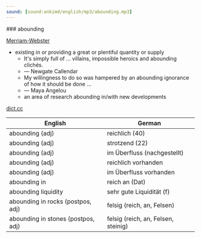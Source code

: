 ```yaml
---
sound: [sound:ankimd/english/mp3/abounding.mp3]
---
```


\### abounding

[Merriam-Webster](https://www.merriam-webster.com/dictionary/abounding)

- existing in or providing a great or plentiful quantity or supply
    - It's simply full of … villains, impossible heroics and abounding clichés.
    - — Newgate Callendar
    - My willingness to do so was hampered by an abounding ignorance of how it should be done …
    - — Maya Angelou
    - an area of research abounding in/with new developments

[dict.cc](https://www.dict.cc/abounding)

| English        | German       |
| -------------- | ------------ |
| abounding (adj) | reichlich (40) |
| abounding (adj) | strotzend (22) |
| abounding (adj) | im Überfluss (nachgestellt) |
| abounding (adj) | reichlich vorhanden |
| abounding (adj) | im Überfluss vorhanden |
| abounding in | reich an (Dat) |
| abounding liquidity | sehr gute Liquidität (f) |
| abounding in rocks (postpos, adj) | felsig (reich, an, Felsen) |
| abounding in stones (postpos, adj) | felsig (reich, an, Felsen, steinig) |
